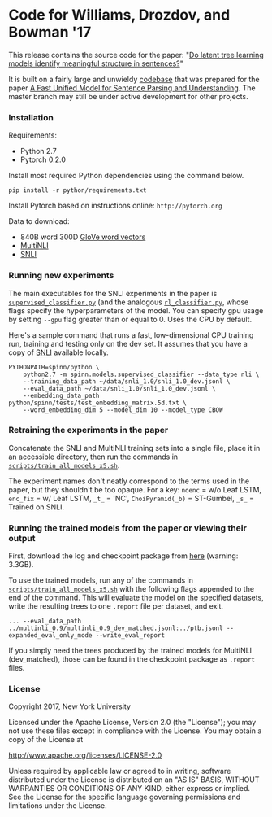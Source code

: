 # Code for Williams, Drozdov, and Bowman '17

This release contains the source code for the paper: "[Do latent tree learning models identify meaningful structure in sentences?][11]"

It is built on a fairly large and unwieldy [codebase][9] that was prepared for the paper [A Fast Unified Model for Sentence Parsing and Understanding][1]. The master branch may still be under active development for other projects.

### Installation

Requirements:

- Python 2.7
- Pytorch 0.2.0

Install most required Python dependencies using the command below.

    pip install -r python/requirements.txt

Install Pytorch based on instructions online: `http://pytorch.org`

Data to download:

- 840B word 300D [GloVe word vectors](http://nlp.stanford.edu/projects/glove/)
- [MultiNLI](http://www.nyu.edu/projects/bowman/multinli/)
- [SNLI](http://nlp.stanford.edu/projects/snli/)

### Running new experiments

The main executables for the SNLI experiments in the paper is [`supervised_classifier.py`](https://github.com/nyu-mll/spinn/blob/is-it-syntax-release/python/spinn/models/supervised_classifier.py) (and the analogous [`rl_classifier.py`](https://github.com/nyu-mll/spinn/blob/is-it-syntax-release/python/spinn/models/rl_classifier.py), whose flags specify the hyperparameters of the model. You can specify gpu usage by setting `--gpu` flag greater than or equal to 0. Uses the CPU by default.

Here's a sample command that runs a fast, low-dimensional CPU training run, training and testing only on the dev set. It assumes that you have a copy of [SNLI](http://nlp.stanford.edu/projects/snli/) available locally.

    PYTHONPATH=spinn/python \
        python2.7 -m spinn.models.supervised_classifier --data_type nli \
        --training_data_path ~/data/snli_1.0/snli_1.0_dev.jsonl \
        --eval_data_path ~/data/snli_1.0/snli_1.0_dev.jsonl \
        --embedding_data_path python/spinn/tests/test_embedding_matrix.5d.txt \
        --word_embedding_dim 5 --model_dim 10 --model_type CBOW

### Retraining the experiments in the paper

Concatenate the SNLI and MultiNLI training sets into a single file, place it in an accessible directory, then run the commands in [`scripts/train_all_models_x5.sh`](https://github.com/nyu-mll/spinn/blob/is-it-syntax-release/scripts/train_all_models_x5.sh).

The experiment names don't neatly correspond to the terms used in the paper, but they shouldn't be too opaque. For a key: `noenc` = w/o Leaf LSTM, `enc_fix` = w/ Leaf LSTM, `_t_` = 'NC', `ChoiPyramid(_b)` = ST-Gumbel, `_s_` = Trained on SNLI.

### Running the trained models from the paper or viewing their output

First, download the log and checkpoint package from [here](http://nyu.edu/projects/bowman/williams_syntax_checkpoints.zip) (warning: 3.3GB).

To use the trained models, run any of the commands in [`scripts/train_all_models_x5.sh`](https://github.com/nyu-mll/spinn/blob/is-it-syntax-release/scripts/train_all_models_x5.sh) with the following flags appended to the end of the command. This will evaluate the model on the specified datasets, write the resulting trees to one `.report` file per dataset, and exit.

    ... --eval_data_path ../multinli_0.9/multinli_0.9_dev_matched.jsonl:../ptb.jsonl --expanded_eval_only_mode --write_eval_report

If you simply need the trees produced by the trained models for MultiNLI (dev_matched), those can be found in the checkpoint package as `.report` files.

### License

Copyright 2017, New York University

Licensed under the Apache License, Version 2.0 (the "License");
you may not use these files except in compliance with the License.
You may obtain a copy of the License at

http://www.apache.org/licenses/LICENSE-2.0

Unless required by applicable law or agreed to in writing, software
distributed under the License is distributed on an "AS IS" BASIS,
WITHOUT WARRANTIES OR CONDITIONS OF ANY KIND, either express or implied.
See the License for the specific language governing permissions and
limitations under the License.

[1]: http://arxiv.org/abs/1603.06021
[2]: https://github.com/stanfordnlp/spinn/blob/master/requirements.txt
[3]: https://github.com/hans/theano-hacked/tree/8964f10e44bcd7f21ae74ea7cdc3682cc7d3258e
[4]: https://github.com/google/googletest
[5]: https://github.com/oir/deep-recursive
[6]: https://github.com/stanfordnlp/spinn/blob/5d4257f4cd15cf7213d2ff87f6f3d7f6716e2ea1/cpp/bin/stacktest.cc#L33
[7]: https://github.com/stanfordnlp/spinn/releases/tag/ACL2016
[8]: http://nlp.stanford.edu/blog/hybrid-tree-sequence-neural-networks-with-spinn/
[9]: https://github.com/stanfordnlp/spinn
[10]: https://github.com/nyu-mll/spinn/blob/master/scripts/make_listops_catalan_sweep.py
[11]: https://arxiv.org/pdf/1709.01121.pdf
